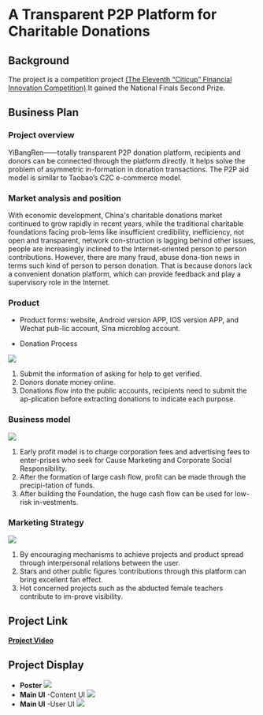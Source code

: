 # A Transparent P2P Platform for Charitable Donations
## Background
The project is a competition project [(The Eleventh “Citicup” Financial Innovation Competition)](http://www.citigroup.com/china/csts/EducationProgram/AboutEducation_CFCcn.html#tab3).It gained the National Finals Second Prize.


## Business Plan
### Project overview
YiBangRen——totally transparent P2P donation platform, recipients and donors can be connected through the platform directly. It helps solve the problem of asymmetric in-formation in donation transactions. The P2P aid model is similar to Taobao’s C2C e-commerce model.
### Market analysis and position
With economic development, China's charitable donations market continued to grow rapidly in recent years, while the traditional charitable foundations facing prob-lems like insufficient credibility, inefficiency, not open and transparent, network con-struction is lagging behind other issues, people are increasingly inclined to the Internet-oriented  person to person contributions.  However, there are many fraud, abuse dona-tion news in terms such kind of person to person donation. That is because donors lack a convenient donation platform, which can provide feedback and play a supervisory role in the Internet.

### Product
* Product forms:  website, Android version APP, IOS version APP, and Wechat   pub-lic account, Sina microblog account. 

* Donation Process

![](./Display/Process.png)

1.  Submit the information of asking for help to get verified. 
2.	 Donors donate money online. 
3.	 Donations flow into the public accounts, recipients need to submit the           ap-plication before extracting donations to indicate each purpose.
### Business model

![](./Display/Business_Model.png)

1.  Early profit model is to charge corporation fees and advertising fees to enter-prises who seek for Cause Marketing and Corporate Social Responsibility. 
2.	After the formation of large cash flow, profit can be made through the precipi-tation of funds. 
3.	After building the Foundation, the huge cash flow can be used for low-risk in-vestments. 

### Marketing Strategy
![](./Display/Market_Strategy.png)

 1.	By encouraging mechanisms to achieve projects and product spread through interpersonal relations between the user. 
 2.	Stars and other public figures ‘contributions through this platform can bring excellent fan effect.
 3.	Hot concerned projects such as the abducted female teachers contribute to im-prove visibility. 

## Project Link
[**Project Video**](http://www.iqiyi.com/w_19rsy9x459.html)

## Project Display
* **Poster**
![](./Display/Poster.jpg)
* **Main UI** -Content UI
![](./Display/Function-UserInformation.jpg)
* **Main UI** -User UI
![](./Display/Function2.png)
